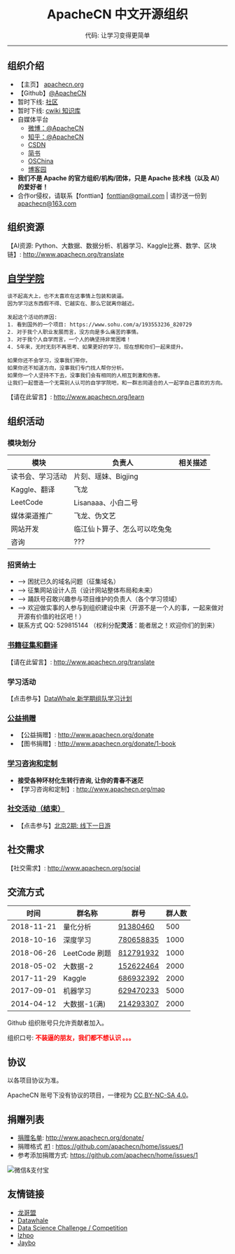 # <center>ApacheCN 中文开源组织</center>
<center>代码: 让学习变得更简单</center>

---

## **组织介绍**

* 【主页】 [apachecn.org](http://www.apachecn.org)
* 【Github】[@ApacheCN](https://github.com/apachecn)
* 暂时下线: [社区](community.apachecn.org)
* 暂时下线: [cwiki 知识库](http://cwiki.apachecn.org)
* 自媒体平台
    * [微博：@ApacheCN](https://weibo.com/u/6326715527)
    * [知乎：@ApacheCN](https://www.zhihu.com/people/apachecn)
    * [CSDN](https://blog.csdn.net/wizardforcel/article/category/8437073)
    * [简书](https://www.jianshu.com/c/4ee721d0c474)
    * [OSChina](https://my.oschina.net/repine/)
    * [博客园](https://www.cnblogs.com/wizardforcel/category/1352397.html)
* **我们不是 Apache 的官方组织/机构/团体，只是 Apache 技术栈（以及 AI）的爱好者！**
* 合作or侵权，请联系【fonttian】<fonttian@gmail.com> | 请抄送一份到 <apachecn@163.com>

## **组织资源**

【AI资源: Python、大数据、数据分析、机器学习、Kaggle比赛、数学、区块链】: <http://www.apachecn.org/translate>

## [**自学学院**](docs/read)

```
谈不起高大上，也不太喜欢在这事情上包装和装逼。
因为学习这东西假不得、它越实在、那么它就离你越近。

发起这个活动的原因:
1. 看到国外的一个项目: https://www.sohu.com/a/193553236_820729
2. 对于我个人职业发展而言，没方向是多么痛苦的事情。
3. 对于我个人自学而言，一个人的确坚持非常困难！
4. 5年来，无时无刻不再思考、如果更好的学习，现在想和你们一起来提升。

如果你还不会学习，没事我们带你，
如果你还不知道方向，没事我们专门找人帮你分析。
如果你一个人坚持不下去，没事我们会有相同的人相互刺激和伤害。
让我们一起营造一个无需别人认可的自学学院吧，和一群志同道合的人一起学自己喜欢的方向。
```

【请在此留言】: <http://www.apachecn.org/learn>

## **组织活动**

### 模块划分

| 模块 | 负责人 | 相关描述 |
| --- | --- | --- |
| 读书会、学习活动 | 片刻、瑶妹、Bigjing       | |
| Kaggle、翻译   | 飞龙                     | |
| LeetCode      | Lisanaaa、小白二号        | |
| 媒体渠道推广    | 飞龙、伪文艺              | |
| 网站开发       | 临江仙卜算子、怎么可以吃兔兔 | |
| 咨询 | ??? | |

### 招贤纳士

* --> 困扰已久的域名问题（征集域名）
* --> 征集网站设计人员（设计网站整体布局和未来）
* --> 踊跃号召敢兴趣参与项目维护的负责人（各个学习领域）
* --> 欢迎做实事的人参与到组织建设中来（开源不是一个人的事，一起来做对开源有价值的社区吧！）
* 联系方式 QQ: 529815144 （权利分配**灵活**：能者居之！欢迎你们的到来）

### [书籍征集和翻译](docs/translate)

【请在此留言】: <http://www.apachecn.org/translate>

### 学习活动

【点击参与】[DataWhale 新学期组队学习计划](http://url.cn/5P7UcMt)

### [公益捐赠](docs/donate)

* 【公益捐赠】: <http://www.apachecn.org/donate>
* 【图书捐赠】: <http://www.apachecn.org/donate/1-book>

### [学习咨询和定制](docs/map)

* **接受各种环材化生转行咨询, 让你的青春不迷茫**
* 【学习咨询和定制】: <http://www.apachecn.org/map>

### [社交活动（结束）](docs/social)

* 【点击参与】[北京2期: 线下一日游](docs/social/beijing-2.md)

## **社交需求**

【社交需求】: <http://www.apachecn.org/social>

## **交流方式**

| 时间 | 群名称  | 群号  | 群人数  |
| ------------ | ------------ | ------------ | ------------ |
| 2018-11-21 | 量化分析 | <a target="_blank" href="https://jq.qq.com/?_wv=1027&k=5zZh6MK" target="_blank" rel="noopener">91380460</a> | 500 |
| 2018-10-16 | 深度学习 | <a target="_blank" href="//shang.qq.com/wpa/qunwpa?idkey=8105fc3899b7e5e755988b7825a121d2115ce453d57a6561aa08d90a7b546401" target="_blank" rel="noopener">780658835</a> | 1000 |
| 2018-06-26 | LeetCode 刷题 | <a target="_blank" href="//shang.qq.com/wpa/qunwpa?idkey=fb51367d7878250980024da7f1bdca8d4dab15e6c9864dba29aff27a407f4436" target="_blank" rel="noopener">812791932</a> | 1000 |
| 2018-05-02 | 大数据-2 | <a href="//shang.qq.com/wpa/qunwpa?idkey=5d65b0774e5750e97e5725a201ccf158c84056ab77630223f854f57fa2fb544a" target="_blank" rel="noopener">152622464</a> | 2000 |
| 2017-11-29 | Kaggle | <a href="//shang.qq.com/wpa/qunwpa?idkey=716b584bbd7cdf64e961b499c7fb5891faf1f6c92dad026e3c596a57c834f1ec" target="_blank" rel="noopener">686932392</a> | 2000 |
| 2017-09-01 | 机器学习 | <a href="//shang.qq.com/wpa/qunwpa?idkey=bcee938030cc9e1552deb3bd9617bbbf62d3ec1647e4b60d9cd6b6e8f78ddc03" target="_blank" rel="noopener">629470233</a> | 5000 |
| 2014-04-12 | 大数据-1(满) | <a href="//shang.qq.com/wpa/qunwpa?idkey=952c3066344564ac53131f7e101948b0b5e5814390fa24bbfa69e76ff915beb7" target="_blank" rel="noopener">214293307</a> | 2000 |

Github 组织账号只允许贡献者加入。

组织口号: <strong><span style="color: #ff0000;">不装逼的朋友，我们都不想认识 。。。</span></strong>

## **协议**

以各项目协议为准。

ApacheCN 账号下没有协议的项目，一律视为 [CC BY-NC-SA 4.0](https://creativecommons.org/licenses/by-nc-sa/4.0/deed.zh)。

## **捐赠列表**

* [捐赠名单](/donate/README.md): <http://www.apachecn.org/donate/>
* 捐赠格式 [#1](https://github.com/apachecn/home/issues/1) : <https://github.com/apachecn/home/issues/1>
* 参考添加捐赠方式: <https://github.com/apachecn/home/issues/1>

<img src="http://www.apachecn.org/img/about/donate.jpg" alt="微信&支付宝" />

## **友情链接**

+   [龙哥盟](https://flygon.net)
+   [Datawhale](https://datawhale.club)
+   [Data Science Challenge / Competition](https://iphysresearch.github.io/DataSciComp/)
+   [lzhpo](http://www.liuzhaopo.top)
+   [Jaybo](https://strivebo.com)
